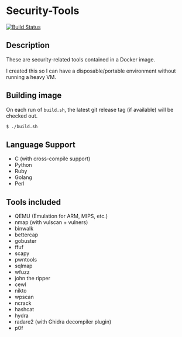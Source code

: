 # Security-Tools

[![Build Status](https://travis-ci.com/precurse/security-tools.svg?branch=master)](https://travis-ci.com/precurse/security-tools)

## Description
These are security-related tools contained in a Docker image.

I created this so I can have a disposable/portable environment without running a heavy VM.

## Building image
On each run of `build.sh`, the latest git release tag (if available) will be checked out.
```bash
$ ./build.sh
```

## Language Support
- C (with cross-compile support)
- Python
- Ruby
- Golang
- Perl

## Tools included
- QEMU (Emulation for ARM, MIPS, etc.)
- nmap (with vulscan + vulners)
- binwalk
- bettercap
- gobuster
- ffuf
- scapy
- pwntools
- sqlmap
- wfuzz
- john the ripper
- cewl
- nikto
- wpscan
- ncrack
- hashcat
- hydra
- radare2 (with Ghidra decompiler plugin)
- p0f
